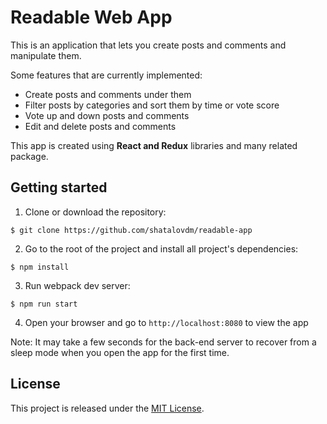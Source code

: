 # Readable Web App

This is an application that lets you create posts and comments and manipulate them. 

Some features that are currently implemented: 

- Create posts and comments under them 
- Filter posts by categories and sort them by time or vote score
- Vote up and down posts and comments
- Edit and delete posts and comments

This app is created using **React and Redux** libraries and many related package. 

## Getting started

1. Clone or download the repository:

```
$ git clone https://github.com/shatalovdm/readable-app
``` 

2. Go to the root of the project and install all project's dependencies:
```
$ npm install
```

3. Run webpack dev server:
```
$ npm run start
```

4. Open your browser and go to `http://localhost:8080` to view the app

Note: It may take a few seconds for the back-end server to recover from a sleep mode when you open the app for the first time.

## License

This project is released under the [MIT License](https://opensource.org/licenses/MIT). 